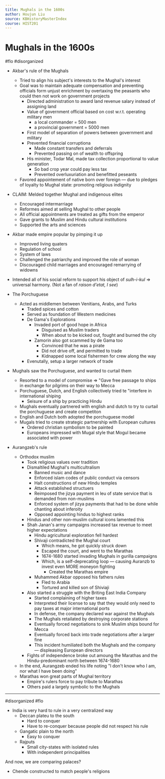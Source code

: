 ```yaml
---
title: Mughals in the 1600s
author: Houjun Liu
source: KBHistoryMasterIndex
course: HIST201
---
```


# Mughals in the 1600s

#flo #disorganized

* Akbar's rule of the Mughals
    * Tried to align his subject's interests to the Mughal's interest
    * Goal was to maintain adequate compensation and preventing officials form unjust enrichment by overtaxing the peasants who could then not work on government projects
        * Directed administration to award land revenue salary instead of assigning land
        * Value of government official based on cost w.r.t. operating military men
            * a local commander = 500 men
            * a provincial government = 5000 men
        * First model of separation of powers between government and military
        * Prevented financial corruptiona
            * Made constant transfers and deferrals
            * Prevented passing on of wealth to offspring
        * His minister, Todar Mal, made tax collection proportional to value generation
            * So bad crop year could pay less tax
            * Prevented overluxuriation and benefitted peseants
    * Favored appointement of native born over foreign  — due to pledges of loyalty to Mughal state: promoting religious indignity
* CLAIM: Melded together Mughal and indigenous elites
    * Encouraged intermarriage
    * Reformes aimed at selling Mughal to other people
    * All official appointments are treated as gifts from the emperor
    * Gave grants to Muslim and Hindu cultural institutions
    * Supported the arts and sciences
* Akbar made empire popular by pimping it up
    * Improved living quaters
    * Regulation of school
    * System of laws
    * Challenged the patriarchy and improved the role of woman
    * Discouraged child marriages and encouraged remarrying of widowns
* Intended all of his social reform to support his object of _sulh-i-kul_ => universal harmony. (Not a fan of _raison d'etat, I see_)

* The Porchuguese
    * Acted as middlemen between Venitians, Arabs, and Turks
        * Traded spices and cotton
        * Served as foundation of Western medicines
        * De Gama's Explorations
            * Invaded port of good hope in Africa
                * Disguised as Muslim traders
                * When about to be kicked out, fought and burned the city
            * Zamorin also got scammed by de Gama too
                * Convinced that he was a pirate
                * Did not drive off, and permitted to trade
                * Kidnapped some local fishermen for crew along the way
        * Evenutally, setup a larger network of trade 
        
* Mughals saw the Porchuguese, and wanted to curtail them
    * Resorted to a model of compromise => "Gave free passage to ships in exchange for pilgrims on their way to Mecca
    * Porchuguese, Dutch, and English collectively tried te "interfere in international shiping
        * Seisure of a ship by practicing Hindu
    * Mughals eventually partnered with english and dutch to try to curtail the porchuguese and create competiton 
    * English and Dutch both adopted the porchuguese model
    * Mugals tried to create strategic partnership with European cultures
        * Ordered christian symbolism to be painted
        * Europeans impressed with Mugal style that Mogul became associated with power

* Aurangzeb's rule
    * Orthodox muslim
        * Took religious values over tradition
        * Dismaltiled Mughal's multicultralism
            * Banned music and dance 
            * Enforced islam codes of pubilc conduct via censors
            * Halt constructions of new Hindu temples
            * Attack established structuers
            * Reimposed the jizya payment in leu of state service that is demanded from non-muslims
            * Enforced system of jizya payments that had to be done while chanting about inferoity
            * Opposed appointing hindus to highest ranks
        * Hindus and other non-muslim cultural icons lamented this
        * Shah Janan's army campaigns increased tax revenue to meet higher expectations
            * Hindu agricultural exploration fell hardest
            * Shivaji contradicted the Mughal court
                * Which means, he got quickly struck down
                * Escaped the court, and went to the Marathas
                * 1674-1680 started invading Mughals in gurilla campaigns
                * Which, is a self-deprecating loop — causing Auranzb to invest even MORE moneyon fighting
                    * Created the Marathas empire
            * Muhammed Akbar opposed his fathers rules
                * Fled to Arabia
                * Tortured and killed son of Shiviaji
        * Also started a struggle with the Briting East India Company
            * Started complaining of higher taxes
            * Interpreted their license to say that they would only need to pay taxes at major international ports
            * In defense, the company declared war against the Mughals
            * The Mughals retailated by destroying corporate stations
            * Eventually forced negotiations to sink Muslim ships bound for Mecca
            * Eventually forced back into trade negotiations after a larger fine
            * This incident humiliated both the Mughals and the company — displeasing European directors
        * Fights of independence broke out amoung the Marathas and the Hindu-predominant north between 1674-1680
    * In the end, Aurangzeb ended his life noting "I don't know who I am, nor what I have been doing" 
    * Marathas won great parts of Mughal territory
        * Empire's rulers force to pay tribute to Marathas
        * Others paid a largely symbolic to the Mughals

***

#disorganized #flo 

* India is very hard to rule in a very centralized way
	* Deccan plateu to the south 
		* Hard to conquer
		* Have to re-conquer because people did not respect his rule
	* Gangatic plain to the north
		* Easy to conquer
	* Rajputs
		* Small city-states with isolated rules
		* With independent principalities

And now, we are comparing palaces?

* Chende constructed to match people's religions        
